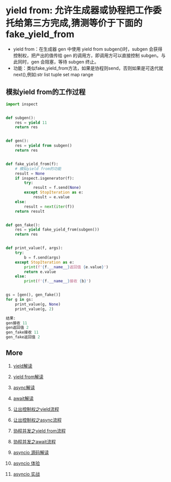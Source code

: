# yield from: 允许生成器或协程把工作委托给第三方完成,猜测等价于下面的fake_yield_from

- yield from：在生成器 gen 中使用 yield from subgen()时，subgen 会获得控制权，把产出的值传给 gen 的调用方，即调用方可以直接控制 subgen。与此同时，gen 会阻塞，等待 subgen 终止。
- 功能：类似fake_yield_from方法，如果是协程则send，否则如果是可迭代就next(),例如:str list tuple set map range

## 模拟yield from的工作过程
``` python
import inspect


def subgen():
    res = yield 11
    return res


def gen():
    res = yield from subgen()
    return res


def fake_yield_from(f):
    # 模拟yield from的功能
    result = None
    if inspect.isgenerator(f):
        try:
            result = f.send(None)
        except StopIteration as e:
            result = e.value
    else:
        result = next(iter(f))
    return result


def gen_fake():
    res = yield fake_yield_from(subgen())
    return res


def print_value(f, args):
    try:
        b = f.send(args)
    except StopIteration as e:
        print(f'{f.__name__}返回值 {e.value}')
        return e.value
    else:
        print(f'{f.__name__}接收 {b}')


gs = [gen(), gen_fake()]
for g in gs:
    print_value(g, None)
    print_value(g, 2)

```

``` python
结果:
gen接收 11
gen返回值 2
gen_fake接收 11
gen_fake返回值 2
```
## More
1. [yield解读](1.yield.md)

2. [yield from解读](2.yield_from.md)

3. [async解读](3.async.md)

4. [await解读](4.await.md)

5. [让出控制权之yield流程](5.yield_break.md)

6. [让出控制权之async流程](6.async_break.md)

7. [协程并发之yield from流程](7.yield_from_concurrent.md)

8. [协程并发之await流程](8.await_concurrent.md)

9. [asyncio 源码解读](9.asyncio.md)

10. [asyncio 体验](10.asyncio_concurrent.md)

11. [asyncio 实战](11.asyncio_sample.md)